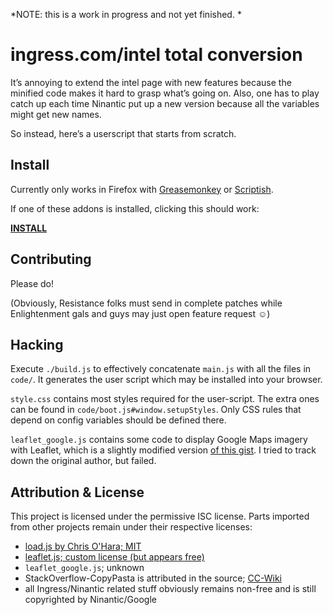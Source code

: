 *NOTE: this is a work in progress and not yet finished. *


ingress.com/intel total conversion
==================================

It’s annoying to extend the intel page with new features because the minified code makes it hard to grasp what’s going on. Also, one has to play catch up each time Ninantic put up a new version because all the variables might get new names.

So instead, here’s a userscript that starts from scratch. 


Install
-------

Currently only works in Firefox with [Greasemonkey](https://addons.mozilla.org/en-US/firefox/addon/greasemonkey/) or [Scriptish](https://addons.mozilla.org/en-US/firefox/addon/scriptish/).

If one of these addons is installed, clicking this should work:


[**INSTALL**](https://raw.github.com/breunigs/ingress-intel-total-conversion/gh-pages/total-conversion-build.user.js)



Contributing
------------

Please do!

(Obviously, Resistance folks must send in complete patches while Enlightenment gals and guys may just open feature request ☺)


Hacking
-------

Execute `./build.js` to effectively concatenate `main.js` with all the files in `code/`. It generates the user script which may be installed into your browser.

`style.css` contains most styles required for the user-script. The extra ones can be found in `code/boot.js#window.setupStyles`. Only CSS rules that depend on config variables should be defined there.

`leaflet_google.js` contains some code to display Google Maps imagery with Leaflet, which is a slightly modified version [of this gist](https://gist.github.com/4504864). I tried to track down the original author, but failed.


Attribution & License
---------------------

This project is licensed under the permissive ISC license. Parts imported from other projects remain under their respective licenses:

- [load.js by Chris O'Hara; MIT](https://github.com/chriso/load.js)
- [leaflet.js; custom license (but appears free)](http://leafletjs.com/)
- `leaflet_google.js`; unknown
- StackOverflow-CopyPasta is attributed in the source; [CC-Wiki](https://creativecommons.org/licenses/by-sa/3.0/)
- all Ingress/Ninantic related stuff obviously remains non-free and is still copyrighted by Ninantic/Google
